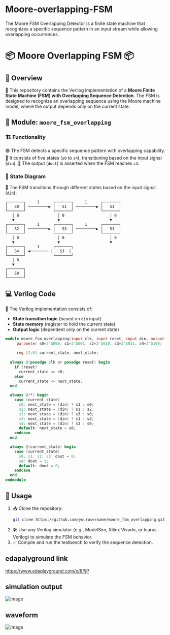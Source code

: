 # Moore-overlapping-FSM
The Moore FSM Overlapping Detector is a finite state machine that recognizes a specific sequence pattern in an input stream while allowing overlapping occurrences. 
# 📦 Moore Overlapping FSM 📦

## 📝 Overview
📌 This repository contains the Verilog implementation of a **Moore Finite State Machine (FSM) with Overlapping Sequence Detection**. The FSM is designed to recognize an overlapping sequence using the Moore machine model, where the output depends only on the current state.

## 📌 Module: `moore_fsm_overlapping`
### 🏗️ Functionality
🟢 The FSM detects a specific sequence pattern with overlapping capability.
📌 It consists of five states (`s0` to `s4`), transitioning based on the input signal (`din`).
🔴 The output (`dout`) is asserted when the FSM reaches `s4`.

### 🔄 State Diagram
📍 The FSM transitions through different states based on the input signal (`din`):
```
┌───────┐     1      ┌───────┐     1      ┌───────┐
│   S0  │ ─────────▶ │   S1  │ ─────────▶ │   S1  │
└───────┘            └───────┘            └───────┘
   │ 0                 │ 0                    │ 0
   ▼                   ▼                      ▼
┌───────┐     1      ┌───────┐     1      ┌───────┐
│   S2  │ ─────────▶ │   S3  │ ─────────▶ │   S1  │
└───────┘            └───────┘            └───────┘
   │ 0                 │ 0                    │ 0
   ▼                   ▼                      ▼
┌───────┐     1      ┌───────┐
│   S4  │ ◀──────── │   S3  │
└───────┘            └───────┘
   │ 0
   ▼
┌───────┐
│   S0  │
└───────┘
```

## 💻 Verilog Code
🔧 The Verilog implementation consists of:
- **State transition logic** (based on `din` input)
- **State memory** (register to hold the current state)
- **Output logic** (dependent only on the current state)

```verilog
module moore_fsm_overlapping(input clk, input reset, input din, output reg dout);
     parameter s0=3'b000, s1=3'b001, s2=3'b010, s3=3'b011, s4=3'b100;
     
     reg [2:0] current_state, next_state;
  
  always @(posedge clk or posedge reset) begin
    if (reset)
      current_state <= s0;
    else
      current_state <= next_state;
  end

  always @(*) begin
    case (current_state)
      s0: next_state = (din) ? s1 : s0;
      s1: next_state = (din) ? s1 : s2;
      s2: next_state = (din) ? s3 : s0;
      s3: next_state = (din) ? s1 : s4;
      s4: next_state = (din) ? s3 : s0;
      default: next_state = s0;
    endcase
  end

  always @(current_state) begin
    case (current_state)
      s0, s1, s2, s3: dout = 0;
      s4: dout = 1;
      default: dout = 0;
    endcase
  end
endmodule
```

## 🚀 Usage
1. 📥 Clone the repository:
   ```sh
   git clone https://github.com/yourusername/moore_fsm_overlapping.git
   ```
2. 🛠️ Use any Verilog simulator (e.g., ModelSim, Xilinx Vivado, or Icarus Verilog) to simulate the FSM behavior.
3. ✅ Compile and run the testbench to verify the sequence detection.

##  edapalyground link
https://www.edaplayground.com/x/8PjP

## simulation output
![image](https://github.com/user-attachments/assets/5a2f85e8-807b-47bc-882f-2aab4bb16474)

## waveform
![image](https://github.com/user-attachments/assets/0e44a920-e66b-4de2-8d78-861b47f55093)

